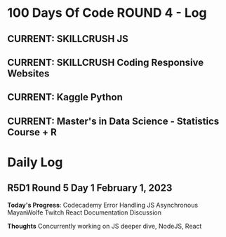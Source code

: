 # 100 Days Of Code ROUND 4 - Log #

## CURRENT: SKILLCRUSH JS ##
## CURRENT: SKILLCRUSH Coding Responsive Websites ##
## CURRENT: Kaggle Python ##
## CURRENT: Master's in Data Science - Statistics Course + R ##

# Daily Log #



## R5D1 Round 5 Day 1 February 1, 2023 ##

**Today's Progress**: 
Codecademy Error Handling JS Asynchronous
MayanWolfe Twitch React Documentation Discussion

**Thoughts** Concurrently working on JS deeper dive, NodeJS, React

